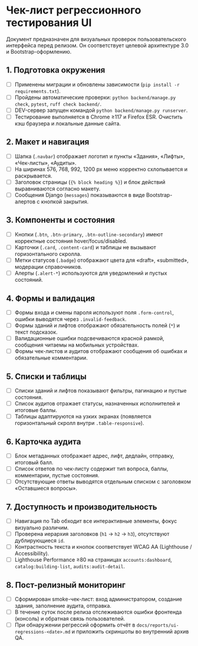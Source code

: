 # Чек-лист регрессионного тестирования UI

Документ предназначен для визуальных проверок пользовательского интерфейса перед релизом.
Он соответствует целевой архитектуре 3.0 и Bootstrap-оформлению.

## 1. Подготовка окружения

- [ ] Применены миграции и обновлены зависимости (`pip install -r requirements.txt`).
- [ ] Пройдены автоматические проверки: `python backend/manage.py check`, `pytest`, `ruff check backend/`.
- [ ] DEV-сервер запущен командой `python backend/manage.py runserver`.
- [ ] Тестирование выполняется в Chrome ≥117 и Firefox ESR. Очистить кэш браузера и локальные данные сайта.

## 2. Макет и навигация

- [ ] Шапка (`.navbar`) отображает логотип и пункты «Здания», «Лифты», «Чек-листы», «Аудиты».
- [ ] На ширинах 576, 768, 992, 1200 px меню корректно схлопывается и раскрывается.
- [ ] Заголовок страницы (`{% block heading %}`) и блок действий выравниваются согласно макету.
- [ ] Сообщения Django (`messages`) показываются в виде Bootstrap-алертов с кнопкой закрытия.

## 3. Компоненты и состояния

- [ ] Кнопки (`.btn`, `.btn-primary`, `.btn-outline-secondary`) имеют корректные состояния hover/focus/disabled.
- [ ] Карточки (`.card`, `.content-card`) и таблицы не вызывают горизонтального скролла.
- [ ] Метки статусов (`.badge`) отображают цвета для «draft», «submitted», модерации справочников.
- [ ] Алерты (`.alert-*`) используются для уведомлений и пустых состояний.

## 4. Формы и валидация

- [ ] Формы входа и смены пароля используют поля `.form-control`, ошибки выводятся через `.invalid-feedback`.
- [ ] Формы зданий и лифтов отображают обязательность полей (`*`) и текст подсказок.
- [ ] Валидационные ошибки подсвечиваются красной рамкой, сообщения читаемы на мобильных устройствах.
- [ ] Формы чек-листов и аудитов отображают сообщения об ошибках и обязательные комментарии.

## 5. Списки и таблицы

- [ ] Списки зданий и лифтов показывают фильтры, пагинацию и пустые состояния.
- [ ] Список аудитов отражает статусы, назначенных исполнителей и итоговые баллы.
- [ ] Таблицы адаптируются на узких экранах (появляется горизонтальный скролл внутри `.table-responsive`).

## 6. Карточка аудита

- [ ] Блок метаданных отображает адрес, лифт, дедлайн, отправку, итоговый балл.
- [ ] Список ответов по чек-листу содержит тип вопроса, баллы, комментарии, пустые состояния.
- [ ] Отсутствующие ответы выводятся отдельным списком с заголовком «Оставшиеся вопросы».

## 7. Доступность и производительность

- [ ] Навигация по Tab обходит все интерактивные элементы, фокус визуально различим.
- [ ] Проверена иерархия заголовков (`h1` → `h2` → `h3`), отсутствуют дублирующиеся `id`.
- [ ] Контрастность текста и кнопок соответствует WCAG AA (Lighthouse / Accessibility).
- [ ] Lighthouse Performance ≥80 на страницах `accounts:dashboard`, `catalog:building-list`, `audits:audit-detail`.

## 8. Пост-релизный мониторинг

- [ ] Сформирован smoke-чек-лист: вход администратором, создание здания, заполнение аудита, отправка.
- [ ] В течение суток после релиза отслеживаются ошибки фронтенда (консоль) и обратная связь пользователей.
- [ ] При обнаружении регрессий оформить отчёт в `docs/reports/ui-regressions-<date>.md` и приложить скриншоты во внутренний архив QA.
